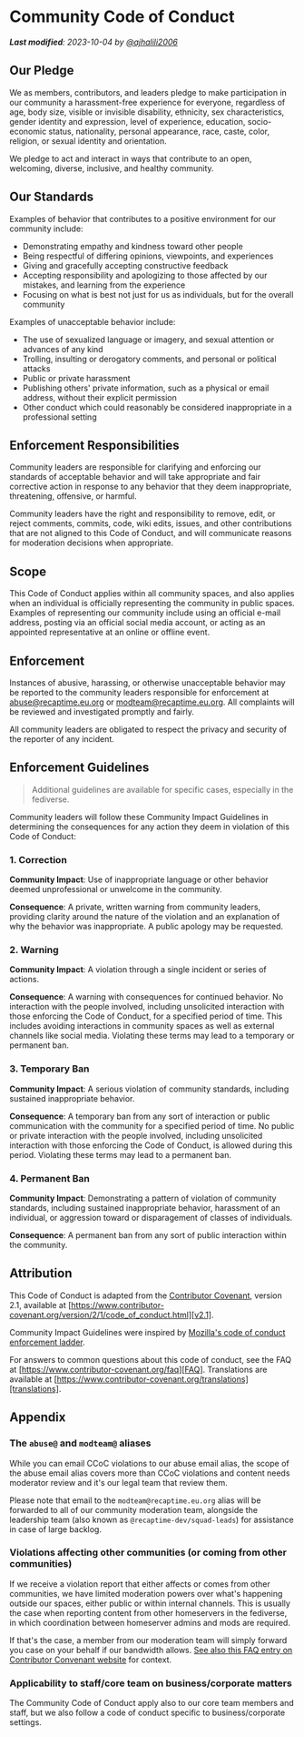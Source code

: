 # Community Code of Conduct

_**Last modified**: 2023-10-04 by [@ajhalili2006](https://mau.dev/ajhalili2006)_

## Our Pledge

We as members, contributors, and leaders pledge to make participation in our
community a harassment-free experience for everyone, regardless of age, body
size, visible or invisible disability, ethnicity, sex characteristics, gender
identity and expression, level of experience, education, socio-economic status,
nationality, personal appearance, race, caste, color, religion, or sexual
identity and orientation.

We pledge to act and interact in ways that contribute to an open, welcoming,
diverse, inclusive, and healthy community.

## Our Standards

Examples of behavior that contributes to a positive environment for our
community include:

* Demonstrating empathy and kindness toward other people
* Being respectful of differing opinions, viewpoints, and experiences
* Giving and gracefully accepting constructive feedback
* Accepting responsibility and apologizing to those affected by our mistakes,
  and learning from the experience
* Focusing on what is best not just for us as individuals, but for the overall
  community

Examples of unacceptable behavior include:

* The use of sexualized language or imagery, and sexual attention or advances of
  any kind
* Trolling, insulting or derogatory comments, and personal or political attacks
* Public or private harassment
* Publishing others' private information, such as a physical or email address,
  without their explicit permission
* Other conduct which could reasonably be considered inappropriate in a
  professional setting

## Enforcement Responsibilities

Community leaders are responsible for clarifying and enforcing our standards of
acceptable behavior and will take appropriate and fair corrective action in
response to any behavior that they deem inappropriate, threatening, offensive,
or harmful.

Community leaders have the right and responsibility to remove, edit, or reject
comments, commits, code, wiki edits, issues, and other contributions that are
not aligned to this Code of Conduct, and will communicate reasons for moderation
decisions when appropriate.

## Scope

This Code of Conduct applies within all community spaces, and also applies when
an individual is officially representing the community in public spaces.
Examples of representing our community include using an official e-mail address,
posting via an official social media account, or acting as an appointed
representative at an online or offline event.

## Enforcement

Instances of abusive, harassing, or otherwise unacceptable behavior may be
reported to the community leaders responsible for enforcement at
<abuse@recaptime.eu.org> or <modteam@recaptime.eu.org>.
All complaints will be reviewed and investigated promptly and fairly.

All community leaders are obligated to respect the privacy and security of the
reporter of any incident.

## Enforcement Guidelines

> Additional guidelines are available for specific cases, especially in the fediverse.

Community leaders will follow these Community Impact Guidelines in determining
the consequences for any action they deem in violation of this Code of Conduct:

### 1. Correction

**Community Impact**: Use of inappropriate language or other behavior deemed
unprofessional or unwelcome in the community.

**Consequence**: A private, written warning from community leaders, providing
clarity around the nature of the violation and an explanation of why the
behavior was inappropriate. A public apology may be requested.

### 2. Warning

**Community Impact**: A violation through a single incident or series of
actions.

**Consequence**: A warning with consequences for continued behavior. No
interaction with the people involved, including unsolicited interaction with
those enforcing the Code of Conduct, for a specified period of time. This
includes avoiding interactions in community spaces as well as external channels
like social media. Violating these terms may lead to a temporary or permanent
ban.

### 3. Temporary Ban

**Community Impact**: A serious violation of community standards, including
sustained inappropriate behavior.

**Consequence**: A temporary ban from any sort of interaction or public
communication with the community for a specified period of time. No public or
private interaction with the people involved, including unsolicited interaction
with those enforcing the Code of Conduct, is allowed during this period.
Violating these terms may lead to a permanent ban.

### 4. Permanent Ban

**Community Impact**: Demonstrating a pattern of violation of community
standards, including sustained inappropriate behavior, harassment of an
individual, or aggression toward or disparagement of classes of individuals.

**Consequence**: A permanent ban from any sort of public interaction within the
community.

## Attribution

This Code of Conduct is adapted from the [Contributor Covenant][homepage],
version 2.1, available at
[https://www.contributor-covenant.org/version/2/1/code_of_conduct.html][v2.1].

Community Impact Guidelines were inspired by
[Mozilla's code of conduct enforcement ladder][Mozilla CoC].

For answers to common questions about this code of conduct, see the FAQ at
[https://www.contributor-covenant.org/faq][FAQ]. Translations are available at
[https://www.contributor-covenant.org/translations][translations].

[homepage]: https://www.contributor-covenant.org
[v2.1]: https://www.contributor-covenant.org/version/2/1/code_of_conduct.html
[Mozilla CoC]: https://github.com/mozilla/diversity
[FAQ]: https://www.contributor-covenant.org/faq
[translations]: https://www.contributor-covenant.org/translations

## Appendix

### The `abuse@` and `modteam@` aliases

While you can email CCoC violations to our abuse email alias, the scope of the abuse email alias
covers more than CCoC violations and content needs moderator review and it's our legal team that
review them.

Please note that email to the `modteam@recaptime.eu.org` alias will be forwarded to all of our
community moderation team, alongside the leadership team (also known as `@recaptime-dev/squad-leads`)
for assistance in case of large backlog.

### Violations affecting other communities (or coming from other communities)

If we receive a violation report that either affects or comes from other communities, we have limited
moderation powers over what's happening outside our spaces, either public or within internal channels.
This is usually the case when reporting content from other homeservers in the fediverse, in which
coordination between homeserver admins and mods are required.

If that's the case, a member from our moderation team will simply forward you case on your behalf if
our bandwidth allows. [See also this FAQ entry on Contributor Convenant website][faq-twitter-posts]
for context.

[faq-twitter-posts]: https://www.contributor-covenant.org/faq/#can-i-be-cited-for-a-code-of-conduct-violation-for-something-that-i-say-on-twitter-or-other-social-media-site

### Applicability to staff/core team on business/corporate matters

The Community Code of Conduct apply also to our core team members and staff, but we also follow a code
of conduct specific to business/corporate settings.
